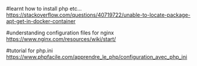 #learnt how to install php etc...
https://stackoverflow.com/questions/40719722/unable-to-locate-package-apt-get-in-docker-container

#understanding configuration files for nginx
https://www.nginx.com/resources/wiki/start/

#tutorial for php.ini
https://www.phpfacile.com/apprendre_le_php/configuration_avec_php_ini
